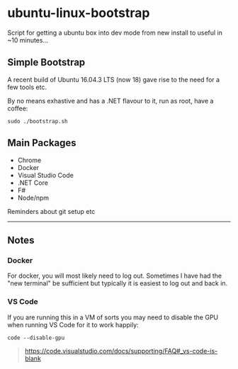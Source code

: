 # ubuntu-linux-bootstrap

Script for getting a ubuntu box into dev mode from new install to useful in ~10 minutes...

## Simple Bootstrap

A recent build of Ubuntu 16.04.3 LTS (now 18) gave rise to the need for a few tools etc.

By no means exhastive and has a .NET flavour to it, run as root, have a coffee:

    sudo ./bootstrap.sh

## Main Packages

* Chrome
* Docker
* Visual Studio Code
* .NET Core
* F#
* Node/npm

Reminders about git setup etc

---

## Notes

### Docker

For docker, you will most likely need to log out. Sometimes I have had the "new terminal" be sufficient but typically it is easiest to log out and back in.

### VS Code

If you are running this in a VM of sorts you may need to disable the GPU when running VS Code for it to work happily:

    code --disable-gpu

> https://code.visualstudio.com/docs/supporting/FAQ#_vs-code-is-blank
